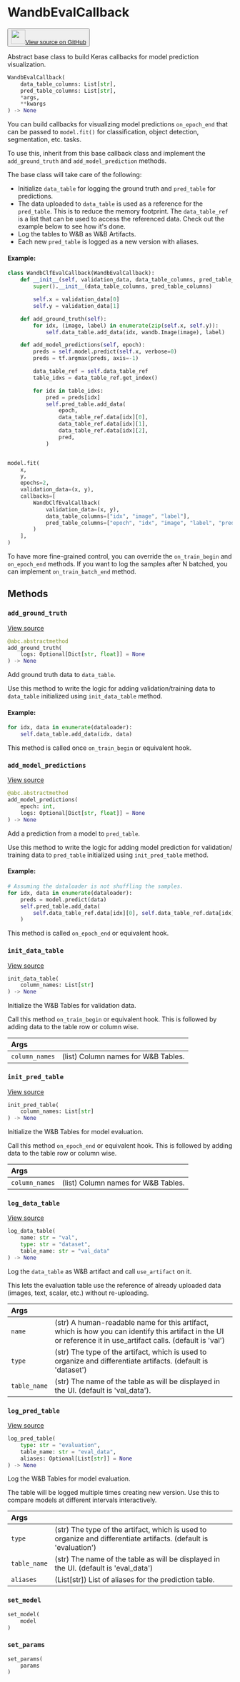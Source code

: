 # WandbEvalCallback

<p><button style={{display: 'flex', alignItems: 'center', backgroundColor: 'white', border: '1px solid #ddd', padding: '10px', borderRadius: '6px', cursor: 'pointer', boxShadow: '0 2px 3px rgba(0,0,0,0.1)', transition: 'all 0.3s'}}><a href='https://www.github.com/wandb/wandb/tree/ee415c7f36058bfb92ec74d00b316352c3e63b97/wandb/integration/keras/callbacks/tables_builder.py#L10-L226' style={{fontSize: '1.2em', display: 'flex', alignItems: 'center'}}><img src='https://github.githubassets.com/images/modules/logos_page/GitHub-Mark.png' height='32px' width='32px' style={{marginRight: '10px'}}/>View source on GitHub</a></button></p>


Abstract base class to build Keras callbacks for model prediction visualization.

```python
WandbEvalCallback(
    data_table_columns: List[str],
    pred_table_columns: List[str],
    *args,
    **kwargs
) -> None
```

You can build callbacks for visualizing model predictions `on_epoch_end`
that can be passed to `model.fit()` for classification, object detection,
segmentation, etc. tasks.

To use this, inherit from this base callback class and implement the
`add_ground_truth` and `add_model_prediction` methods.

The base class will take care of the following:

- Initialize `data_table` for logging the ground truth and
  `pred_table` for predictions.
- The data uploaded to `data_table` is used as a reference for the
  `pred_table`. This is to reduce the memory footprint. The `data_table_ref`
  is a list that can be used to access the referenced data.
  Check out the example below to see how it's done.
- Log the tables to W&B as W&B Artifacts.
- Each new `pred_table` is logged as a new version with aliases.

#### Example:

```python
class WandbClfEvalCallback(WandbEvalCallback):
    def __init__(self, validation_data, data_table_columns, pred_table_columns):
        super().__init__(data_table_columns, pred_table_columns)

        self.x = validation_data[0]
        self.y = validation_data[1]

    def add_ground_truth(self):
        for idx, (image, label) in enumerate(zip(self.x, self.y)):
            self.data_table.add_data(idx, wandb.Image(image), label)

    def add_model_predictions(self, epoch):
        preds = self.model.predict(self.x, verbose=0)
        preds = tf.argmax(preds, axis=-1)

        data_table_ref = self.data_table_ref
        table_idxs = data_table_ref.get_index()

        for idx in table_idxs:
            pred = preds[idx]
            self.pred_table.add_data(
                epoch,
                data_table_ref.data[idx][0],
                data_table_ref.data[idx][1],
                data_table_ref.data[idx][2],
                pred,
            )


model.fit(
    x,
    y,
    epochs=2,
    validation_data=(x, y),
    callbacks=[
        WandbClfEvalCallback(
            validation_data=(x, y),
            data_table_columns=["idx", "image", "label"],
            pred_table_columns=["epoch", "idx", "image", "label", "pred"],
        )
    ],
)
```

To have more fine-grained control, you can override the `on_train_begin` and
`on_epoch_end` methods. If you want to log the samples after N batched, you
can implement `on_train_batch_end` method.

## Methods

### `add_ground_truth`

[View source](https://www.github.com/wandb/wandb/tree/ee415c7f36058bfb92ec74d00b316352c3e63b97/wandb/integration/keras/callbacks/tables_builder.py#L117-L131)

```python
@abc.abstractmethod
add_ground_truth(
    logs: Optional[Dict[str, float]] = None
) -> None
```

Add ground truth data to `data_table`.

Use this method to write the logic for adding validation/training data to
`data_table` initialized using `init_data_table` method.

#### Example:

```python
for idx, data in enumerate(dataloader):
    self.data_table.add_data(idx, data)
```

This method is called once `on_train_begin` or equivalent hook.

### `add_model_predictions`

[View source](https://www.github.com/wandb/wandb/tree/ee415c7f36058bfb92ec74d00b316352c3e63b97/wandb/integration/keras/callbacks/tables_builder.py#L133-L153)

```python
@abc.abstractmethod
add_model_predictions(
    epoch: int,
    logs: Optional[Dict[str, float]] = None
) -> None
```

Add a prediction from a model to `pred_table`.

Use this method to write the logic for adding model prediction for validation/
training data to `pred_table` initialized using `init_pred_table` method.

#### Example:

```python
# Assuming the dataloader is not shuffling the samples.
for idx, data in enumerate(dataloader):
    preds = model.predict(data)
    self.pred_table.add_data(
        self.data_table_ref.data[idx][0], self.data_table_ref.data[idx][1], preds
    )
```

This method is called `on_epoch_end` or equivalent hook.

### `init_data_table`

[View source](https://www.github.com/wandb/wandb/tree/ee415c7f36058bfb92ec74d00b316352c3e63b97/wandb/integration/keras/callbacks/tables_builder.py#L155-L164)

```python
init_data_table(
    column_names: List[str]
) -> None
```

Initialize the W&B Tables for validation data.

Call this method `on_train_begin` or equivalent hook. This is followed by adding
data to the table row or column wise.

| Args |  |
| :--- | :--- |
|  `column_names` |  (list) Column names for W&B Tables. |

### `init_pred_table`

[View source](https://www.github.com/wandb/wandb/tree/ee415c7f36058bfb92ec74d00b316352c3e63b97/wandb/integration/keras/callbacks/tables_builder.py#L166-L175)

```python
init_pred_table(
    column_names: List[str]
) -> None
```

Initialize the W&B Tables for model evaluation.

Call this method `on_epoch_end` or equivalent hook. This is followed by adding
data to the table row or column wise.

| Args |  |
| :--- | :--- |
|  `column_names` |  (list) Column names for W&B Tables. |

### `log_data_table`

[View source](https://www.github.com/wandb/wandb/tree/ee415c7f36058bfb92ec74d00b316352c3e63b97/wandb/integration/keras/callbacks/tables_builder.py#L177-L203)

```python
log_data_table(
    name: str = "val",
    type: str = "dataset",
    table_name: str = "val_data"
) -> None
```

Log the `data_table` as W&B artifact and call `use_artifact` on it.

This lets the evaluation table use the reference of already uploaded data
(images, text, scalar, etc.) without re-uploading.

| Args |  |
| :--- | :--- |
|  `name` |  (str) A human-readable name for this artifact, which is how you can identify this artifact in the UI or reference it in use_artifact calls. (default is 'val') |
|  `type` |  (str) The type of the artifact, which is used to organize and differentiate artifacts. (default is 'dataset') |
|  `table_name` |  (str) The name of the table as will be displayed in the UI. (default is 'val_data'). |

### `log_pred_table`

[View source](https://www.github.com/wandb/wandb/tree/ee415c7f36058bfb92ec74d00b316352c3e63b97/wandb/integration/keras/callbacks/tables_builder.py#L205-L226)

```python
log_pred_table(
    type: str = "evaluation",
    table_name: str = "eval_data",
    aliases: Optional[List[str]] = None
) -> None
```

Log the W&B Tables for model evaluation.

The table will be logged multiple times creating new version. Use this
to compare models at different intervals interactively.

| Args |  |
| :--- | :--- |
|  `type` |  (str) The type of the artifact, which is used to organize and differentiate artifacts. (default is 'evaluation') |
|  `table_name` |  (str) The name of the table as will be displayed in the UI. (default is 'eval_data') |
|  `aliases` |  (List[str]) List of aliases for the prediction table. |

### `set_model`

```python
set_model(
    model
)
```

### `set_params`

```python
set_params(
    params
)
```
